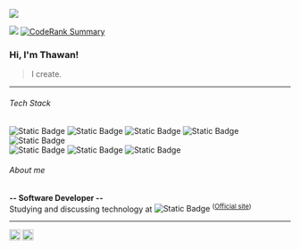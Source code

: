 <img
  src="https://cr-ss-service.azurewebsites.net/api/ScreenShot?widget=summary&username=thawancamara"
/>

<a href="https://profile.codersrank.io/user/thawancamara/">![](https://cr-ss-service.azurewebsites.net/api/ScreenShot?widget=summary&username=thawancamara)</a>
[![CodeRank Summary](https://cr-ss-service.azurewebsites.net/api/ScreenShot?widget=summary&username=thawancamara)](https://profile.codersrank.io/user/thawancamara/)
### Hi, I'm Thawan!
> I create.

---

###### Tech Stack

![Static Badge](https://img.shields.io/badge/C-black?style=plastic&logo=C&label=%20&labelColor=131513&color=393837)
![Static Badge](https://img.shields.io/badge/C%2B%2B-black?style=plastic&logo=C%2B%2B&label=%20&labelColor=131513&color=393837)
![Static Badge](https://img.shields.io/badge/Bash-white?style=plastic&logo=gnu%20bash&logoColor=ffffff&color=393837)
![Static Badge](https://img.shields.io/badge/Python-black?style=plastic&logo=Python&label=%20&labelColor=131513&color=393837)
![Static Badge](https://img.shields.io/badge/Java-black?style=plastic&&color=393837)
<br/>
![Static Badge](https://img.shields.io/badge/Linux-black?style=plastic&logo=linux&logoColor=ffffff&label=%20&labelColor=131513&color=393837)
![Static Badge](https://img.shields.io/badge/Docker-black?style=plastic&logo=docker&logoColor=ffffff&label=%20&labelColor=131513&color=393837)
![Static Badge](https://img.shields.io/badge/Git-black?style=plastic&logo=git&logoColor=ffffff&label=%20&labelColor=131513&color=393837)

###### About me

**\-- Software Developer \--**<br>
Studying and discussing technology at ![Static Badge](https://img.shields.io/badge/Rio-black?style=plastic&logo=42&logoColor=ffffff&label=%20&labelColor=131513&color=393837) <sup>(<a href=https://42.rio/>Official site</a>)</sup>

---

<a href="www.linkedin.com/in/thawan-de-souza-camara">
  <img align="left" alt="Thawan's Linkedin" width="20px" src="https://simpleicons.now.sh/linkedin/495f7e" />
</a>
<a href="https://profile.codersrank.io/user/thawancamara/">
  <img align="left" alt="Thawan's CodersRank" width="20px" src="https://simpleicons.now.sh/codersrank/495f7e" />
</a>

<br><br>




